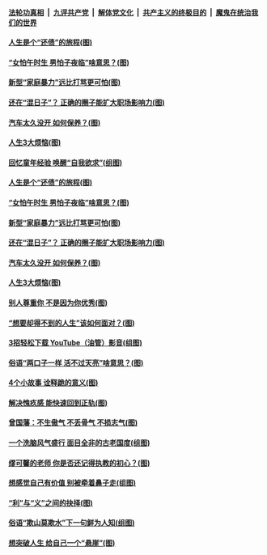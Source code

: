####  [法轮功真相](../../../../basic/blob/master/README.md?t=06202131) &nbsp;|&nbsp; [九评共产党](../../../../9ping.md/blob/master/README.md?t=06202131) &nbsp;|&nbsp; [解体党文化](../../../../jtdwh.md/blob/master/README.md?t=06202131)  &nbsp;|&nbsp; [共产主义的终极目的](../../../../gczydzjmd.md/blob/master/README.md?t=06202131) &nbsp;|&nbsp; [魔鬼在统治我们的世界](../../../../mgztzwmdsj.md/blob/master/README.md?t=06202131) 

#### [人生是个“还债”的旅程(图)](../pages/p8/936768.md?t=06202131) 

#### [“女怕午时生 男怕子夜临”啥意思？(图)](../pages/p8/937081.md?t=06202131) 

#### [新型“家庭暴力”远比打骂更可怕(图)](../pages/p8/936230.md?t=06202131) 

#### [还在“混日子”？ 正确的圈子能扩大职场影响力(图)](../pages/p8/937049.md?t=06202131) 

#### [汽车太久没开 如何保养？(图)](../pages/p8/937035.md?t=06202131) 

#### [人生3大烦恼(图)](../pages/p8/936959.md?t=06202131) 

#### [回忆童年经验 唤醒“自我欲求”(组图)](../pages/p8/937082.md?t=06202131) 

#### [人生是个“还债”的旅程(图)](../pages/p8/936768.md?t=06202131) 

#### [“女怕午时生 男怕子夜临”啥意思？(图)](../pages/p8/937081.md?t=06202131) 

#### [新型“家庭暴力”远比打骂更可怕(图)](../pages/p8/936230.md?t=06202131) 

#### [还在“混日子”？ 正确的圈子能扩大职场影响力(图)](../pages/p8/937049.md?t=06202131) 

#### [汽车太久没开 如何保养？(图)](../pages/p8/937035.md?t=06202131) 

#### [人生3大烦恼(图)](../pages/p8/936959.md?t=06202131) 

#### [别人尊重你 不是因为你优秀(图)](../pages/p8/936253.md?t=06202131) 

#### [“想要却得不到的人生”该如何面对？(图)](../pages/p8/936933.md?t=06202131) 

#### [3招轻松下载 YouTube（油管）影音(组图)](../pages/p8/936922.md?t=06202131) 

#### [俗语“两口子一样 活不过天亮”啥意思？(图)](../pages/p8/936917.md?t=06202131) 

#### [4个小故事 诠释跪的意义(图)](../pages/p8/936353.md?t=06202131) 

#### [解决愧疚感 能快速回到正轨(图)](../pages/p8/936834.md?t=06202131) 

#### [曾国藩：不生傲气 不丢骨气 不损志气(图)](../pages/p8/936248.md?t=06202131) 

#### [一个洗脑风气盛行 面目全非的古老国度(组图)](../pages/p8/936759.md?t=06202131) 

#### [缪可馨的老师 你是否还记得执教的初心？(图)](../pages/p8/936737.md?t=06202131) 

#### [想感觉自己有价值 别被牵着鼻子走(组图)](../pages/p8/936721.md?t=06202131) 

#### [“利”与“义”之间的抉择(图)](../pages/p8/936246.md?t=06202131) 

#### [俗语“欺山莫欺水”下一句鲜为人知(组图)](../pages/p8/936659.md?t=06202131) 

#### [想突破人生 给自己一个“悬崖”(图)](../pages/p8/936658.md?t=06202131) 

